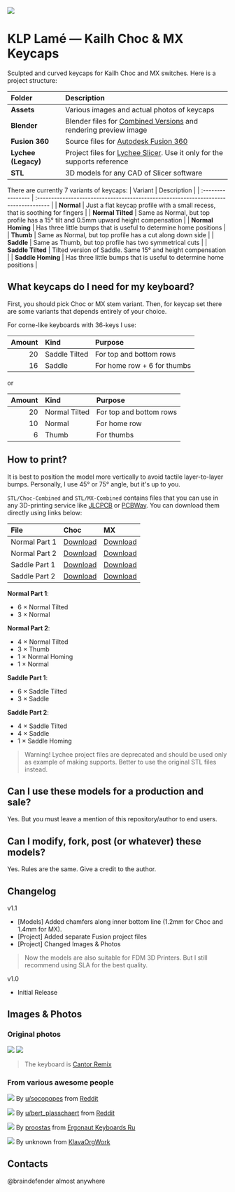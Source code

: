 ![](./Assets/KLP_Lame_Preview_All_New.jpg)

# KLP Lamé — Kailh Choc & MX Keycaps

Sculpted and curved keycaps for Kailh Choc and MX switches. Here is a project structure:

| Folder              | Description                                                                                    |
| :------------------ | :--------------------------------------------------------------------------------------------- |
| **Assets**          | Various images and actual photos of keycaps                                                    |
| **Blender**         | Blender files for [Combined Versions](#how-to-print) and rendering preview image               |
| **Fusion 360**      | Source files for [Autodesk Fusion 360](https://www.autodesk.com/products/fusion-360/overview)  |
| **Lychee (Legacy)** | Project files for [Lychee Slicer](https://mango3d.io/). Use it only for the supports reference |
| **STL**             | 3D models for any CAD of Slicer software                                                       |

There are currently 7 variants of keycaps:
| Variant           | Description                                                                         |
| :---------------- | :---------------------------------------------------------------------------------- |
| **Normal**        | Just a flat keycap profile with a small recess, that is soothing for fingers        |
| **Normal Tilted** | Same as Normal, but top profile has a 15° tilt and 0.5mm upward height compensation |
| **Normal Homing** | Has three little bumps that is useful to determine home positions                   |
| **Thumb**         | Same as Normal, but top profile has a cut along down side                           |
| **Saddle**        | Same as Thumb, but top profile has two symmetrical cuts                             |
| **Saddle Tilted** | Tilted version of Saddle. Same 15° and height compensation                          |
| **Saddle Homing** | Has three little bumps that is useful to determine home positions                   |

## What keycaps do I need for my keyboard?

First, you should pick Choc or MX stem variant. Then, for keycap set there are some variants that depends entirely of your choice.

For corne-like keyboards with 36-keys I use:

| Amount | Kind          | Purpose                     |
| -----: | :------------ | :-------------------------- |
|     20 | Saddle Tilted | For top and bottom rows     |
|     16 | Saddle        | For home row + 6 for thumbs |

or

| Amount | Kind          | Purpose                 |
| -----: | :------------ | :---------------------- |
|     20 | Normal Tilted | For top and bottom rows |
|     10 | Normal        | For home row            |
|      6 | Thumb         | For thumbs              |

## How to print?

It is best to position the model more vertically to avoid tactile layer-to-layer bumps. Personally, I use 45° or 75° angle, but it's up to you.

`STL/Choc-Combined` and `STL/MX-Combined` contains files that you can use in any 3D-printing service like [JLCPCB](https://3d.jlcpcb.com/3d-printing/stereolithography) or [PCBWay](https://www.pcbway.com/rapid-prototyping/3d-printing/). You can download them directly using links below:

| File          | Choc                                                                                                         | MX                                                                                                            |
| :------------ | :----------------------------------------------------------------------------------------------------------- | :------------------------------------------------------------------------------------------------------------ |
| Normal Part 1 | [Download](./STL/Choc-Combined/KLP_Lame_Normal-6xNormal_Tilted-3xNormal-Combined.7z)                         | [Download](./STL/MX-Combined/KLP_Lame_MX-Normal-6xNormal_Tilted-3xNormal-Combined.7z)                         |
| Normal Part 2 | [Download](./STL/Choc-Combined/KLP_Lame_Normal-4xNormal_Tilted-3xThumb-1xNormal_Homing-1xNormal-Combined.7z) | [Download](./STL/MX-Combined/KLP_Lame_MX-Normal-4xNormal_Tilted-3xThumb-1xNormal_Homing-1xNormal-Combined.7z) |
| Saddle Part 1 | [Download](./STL/Choc-Combined/KLP_Lame_Saddle-6xSaddle_Tilted-3xSaddle-Combined.7z)                         | [Download](./STL/MX-Combined/KLP_Lame_MX-Saddle-6xSaddle_Tilted-3xSaddle-Combined.7z)                         |
| Saddle Part 2 | [Download](./STL/Choc-Combined/KLP_Lame_Saddle-4xSaddle_Tilted-4xSaddle-1xSaddle_Homing-Combined.7z)         | [Download](./STL/MX-Combined/KLP_Lame_MX-Saddle-4xSaddle_Tilted-4xSaddle-1xSaddle_Homing-Combined.7z)         |

**Normal Part 1**:
- 6 × Normal Tilted
- 3 × Normal

**Normal Part 2**:
- 4 × Normal Tilted
- 3 × Thumb
- 1 × Normal Homing
- 1 × Normal

**Saddle Part 1**:
- 6 × Saddle Tilted
- 3 × Saddle

**Saddle Part 2**:
- 4 × Saddle Tilted
- 4 × Saddle
- 1 × Saddle Homing

> Warning! Lychee project files are deprecated and should be used only as example of making supports. Better to use the original STL files instead.

## Can I use these models for a production and sale?

Yes. But you must leave a mention of this repository/author to end users.

## Can I modify, fork, post (or whatever) these models?

Yes. Rules are the same. Give a credit to the author.

## Changelog

v1.1

- [Models] Added chamfers along inner bottom line (1.2mm for Choc and 1.4mm for MX).
- [Project] Added separate Fusion project files
- [Project] Changed Images & Photos

> Now the models are also suitable for FDM 3D Printers. But I still recommend using SLA for the best quality.

v1.0

- Initial Release

## Images & Photos

### Original photos

![](./Assets/KLP-Lame-Cantor-Preview.jpg)
![](./Assets/KLP-Lame-Cantor-Preview-Side.jpg)

> The keyboard is [Cantor Remix](https://github.com/nilokr/cantor-remix)

### From various awesome people

![](./Assets/reddit-socopopes-9cws8sotb1bd1.jpeg)
By [u/socopopes](https://www.reddit.com/user/socopopes/) from [Reddit](https://www.reddit.com/r/ErgoMechKeyboards/comments/1dx9d7j/down_14_more_keys_only_34_more_to_go/)

![](./Assets/reddit-bert_plasschaert-a16vk4g4na8d1.jpg)
By [u/bert_plasschaert](https://www.reddit.com/user/bert_plasschaert/) from [Reddit](https://www.reddit.com/r/ErgoMechKeyboards/comments/1dmirsg/totem_tenting_bottom_plate/)

![](./Assets/telegram-ergonautkb_ru-001.jpg)
By [proostas](https://t.me/proostas) from [Ergonaut Keyboards Ru](https://t.me/ergonautkb_ru)

![](./Assets/unknown-8j3bn7a913sf4.jpg)
By unknown from [KlavaOrgWork](https://t.me/klavaorgwork)

## Contacts

@braindefender almost anywhere
